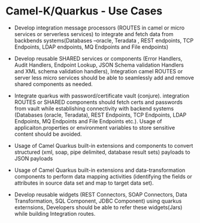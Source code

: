 # Camel-K/Quarkus - Use Cases

* Develop integration message processors (ROUTES in camel or micro services or serverless services) to integrate and fetch data from backbends systems(Databases –oracle, Teradata , REST endpoints, TCP Endpoints, LDAP endpoints, MQ Endpoints and File endpoints)

* Develop reusable SHARED services or components (Error Handlers, Audit Handlers, Endpoint Lookup, JSON Schema validation Handlers and XML schema validation handlers), Integration camel ROUTES or server less micro services should be able to seamlessly add and remove shared components as needed.

* Integrate quarkus with password/certificate vault (conjure). integration ROUTES or SHARED components should fetch certs and passwords from vault while establishing connectivity with backend systems (Databases (oracle, Teradata), REST Endpoints, TCP Endpoints, LDAP Endpoints, MQ Endpoints and File Endpoints etc.). Usage of applicaiton.properties or environment variables to store sensitive content should be avoided.

* Usage of Camel Quarkus built-in extensions and components to convert structured (xml, soap, pipe delimited, database result sets) payloads to JSON payloads

* Usage of Camel Quarkus built-in extensions and data-transformation components to perform data mapping activities (identifying the fields or attributes in source data set and map to target data set).

* Develop reusable widgets (REST Connectors, SOAP Connectors, Data Transformation, SQL Component, JDBC Component) using quarkus externsions,  Developers should be able to refer these widgets(Jars) while building Integration routes.  
